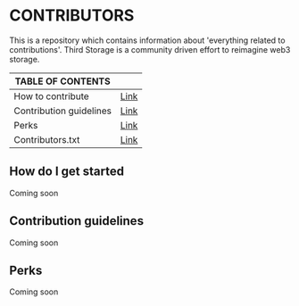 # CONTRIBUTORS

This is a repository which contains information about 'everything related to contributions'. Third Storage is a community driven effort to reimagine web3 storage.

| TABLE OF CONTENTS                         |      |
|-------------------------|------|
| How to contribute       | [Link](#how-do-i-get-started) |
| Contribution guidelines | [Link](#contribution-guidelines) |
| Perks                   | [Link](#perks) |
| Contributors.txt        | [Link](https://raw.githubusercontent.com/ThirdStorage/contributors/main/contributors.txt) |


## How do I get started

Coming soon

## Contribution guidelines

Coming soon

## Perks

Coming soon
